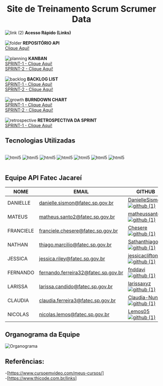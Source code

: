 <h1 align='center'> Site de Treinamento Scrum Scrumer Data  </h1>

![link (2)](https://user-images.githubusercontent.com/104475381/235953049-06c546c1-aa57-42f2-b8db-0ba5237a5ec4.png) **Acesso Rápido (Links)**
<br>
<br>
![folder](https://user-images.githubusercontent.com/104475381/235959141-faaeb1c6-25a9-4545-a1f4-41832e8f0fc5.png)
**REPOSITÓRIO API**
<br>
[Clique Aqui!](https://github.com/ScrumerDataAPI/API)
<br>
<br>
![planning](https://user-images.githubusercontent.com/104475381/235958977-c923e4b1-8a20-4863-9344-0c86ce84caef.png)
 **KANBAN**
 <br>
[SPRINT-1 - Clique Aqui!](https://github.com/users/ScrumerDataAPI/projects/8/views/2)
<br>
[SPRINT-2 - Clique Aqui!](https://github.com/users/ScrumerDataAPI/projects/9/views/2)
<br>
<br>
![backlog](https://user-images.githubusercontent.com/104475381/235958941-ed63f4ab-3d47-4ecd-83f7-e9d889e1b38c.png)
**BACKLOG LIST**
<br>
[SPRINT-1 - Clique Aqui!](https://github.com/users/ScrumerDataAPI/projects/8)
<br>
[SPRINT-2 - Clique Aqui!](https://github.com/users/ScrumerDataAPI/projects/9)
<br>
<br>
![growth](https://user-images.githubusercontent.com/104475381/235959262-d2c25637-4372-43b9-bcd2-94c357c23c8c.png)
  **BURNDOWN CHART**
 <br>
[SPRINT-1 - Clique Aqui!](https://andreyluiz.com/burn-it-down/#/sprint/h3k7jtz7)
<br>
[SPRINT-2 - Clique Aqui!](https://andreyluiz.com/burn-it-down/#/sprint/eje8tf3)
<br>
<br>
![retrospective](https://user-images.githubusercontent.com/127904356/236079834-57bccb67-8829-4f1e-ac8c-d126694d3138.png)
**RETROSPECTIVA DA SPRINT**
 <br>
[SPRINT-1 - Clique Aqui!](https://github.com/ScrumerDataAPI/API/blob/main/Documentos%20e%20Controles/SPRINT%20RETROSPECTIVE%20%2301.pdf)
<br>

## Tecnologias Utilizadas

<div style="display: inline_block"><br>
    <img alignm alt= "html5" src="https://img.shields.io/badge/HTML5-E34F26?style=for-the-badge&logo=html5&logoColor=white"/>
    <img alignm alt= "html5" src="https://img.shields.io/badge/JavaScript-F7DF1E?style=for-the-badge&logo=javascript&logoColor=black"/>
    <img alignm alt= "html5" src="https://img.shields.io/badge/CSS3-1572B6?style=for-the-badge&logo=css3&logoColor=white"/>
    <img alignm alt= "html5" src="https://img.shields.io/badge/Markdown-000000?style=for-the-badge&logo=markdown&logoColor=white"/>
    <img alignm alt= "html5" src="https://img.shields.io/badge/Figma-F24E1E?style=for-the-badge&logo=figma&logoColor=white"/>
    <img alignm alt= "html5" src="https://img.shields.io/badge/gimp-5C5543?style=for-the-badge&logo=gimp&logoColor=white"/>
    <img alignm alt= "html5" src="https://img.shields.io/badge/GIT-E44C30?style=for-the-badge&logo=git&logoColor=white"/>
        </div><br>


## Equipe API Fatec Jacareí

NOME	|	EMAIL	|	GITHUB	|	CARGO
---	|	---	|	---	|	---
DANIELLE	|	danielle.sismon@fatec.sp.gov.br	|	[DanielleSismon![github (1)](https://user-images.githubusercontent.com/127904356/227741763-25763db0-8564-428d-a08e-2653b53a733e.png)](https://github.com/DanielleSismon)	|	PO
MATEUS	|	matheus.santo2@fatec.sp.gov.br	|	[matheussanto2![github (1)](https://user-images.githubusercontent.com/127904356/227741763-25763db0-8564-428d-a08e-2653b53a733e.png)](https://github.com/matheussanto2)	|	Master Scrum
FRANCIELE	|	franciele.chesere@fatec.sp.gov.br	|	[Chesere![github (1)](https://user-images.githubusercontent.com/127904356/227741763-25763db0-8564-428d-a08e-2653b53a733e.png)](https://github.com/ChesereF)|	Tem Dev
NATHAN	|	thiago.marcilio@fatec.sp.gov.br	|	[Sathanthiago![github (1)](https://user-images.githubusercontent.com/127904356/227741763-25763db0-8564-428d-a08e-2653b53a733e.png)](https://github.com/Sathanthiago)	|	Tem Dev
JESSICA	|	jessica.riley@fatec.sp.gov.br	|	[jessicaclifton![github (1)](https://user-images.githubusercontent.com/127904356/227741763-25763db0-8564-428d-a08e-2653b53a733e.png)](https://github.com/jessicaclifton)	|	Tem Dev
FERNANDO	|	fernando.ferreira32@fatec.sp.gov.br	|	[fnddavi![github (1)](https://user-images.githubusercontent.com/127904356/227741763-25763db0-8564-428d-a08e-2653b53a733e.png)](https://github.com/fnddavi)	|	Tem Dev
LARISSA	|	larissa.candido@fatec.sp.gov.br	|	[larissaxyz![github (1)](https://user-images.githubusercontent.com/127904356/227741763-25763db0-8564-428d-a08e-2653b53a733e.png)](https://github.com/larissaxyz)	|	Tem Dev
CLAUDIA	|	claudia.ferreira3@fatec.sp.gov.br	|	[Claudia-Nunes![github (1)](https://user-images.githubusercontent.com/127904356/227741763-25763db0-8564-428d-a08e-2653b53a733e.png)](https://github.com/Claudia-Nunes)|	Tem Dev
NICOLAS	|	nicolas.lemos@fatec.sp.gov.br	|	[Lemos05![github (1)](https://user-images.githubusercontent.com/127904356/227741763-25763db0-8564-428d-a08e-2653b53a733e.png)](https://github.com/Lemos05)	|	Tem Dev

## Organograma da Equipe

![Organograma](https://user-images.githubusercontent.com/104475381/231306611-1bb7ef33-0d05-4ad9-93c6-4e55073b3b6b.jpg)

## Referências:

-[https://www.cursoemvideo.com/meus-cursos/]<br>
-[https://www.thicode.com.br/links]
